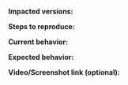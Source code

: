 **Impacted versions:**

**Steps to reproduce:**

**Current behavior:**

**Expected behavior:**

**Video/Screenshot link (optional):**

